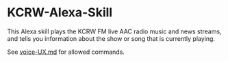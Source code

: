 # KCRW-Alexa-Skill
This Alexa skill plays the KCRW FM live AAC radio music and news streams, and tells you information about the show or song that is currently playing.

See [voice-UX.md](./voice-UX.md) for allowed commands.
